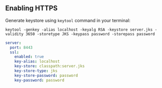 ## Enabling HTTPS

Generate keystore using `keytool` command in your terminal:
```console
keytool -genkey -alias localhost -keyalg RSA -keystore server.jks -validity 3650 -storetype JKS -keypass password -storepass password
```


```yml
server:
  port: 8443
  ssl:
    enabled: true
    key-alias: localhost
    key-store: classpath:server.jks
    key-store-type: jks
    key-store-password: password
    key-password: password
```
